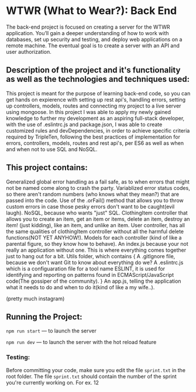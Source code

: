 # WTWR (What to Wear?): Back End

The back-end project is focused on creating a server for the WTWR application. You’ll gain a deeper understanding of how to work with databases, set up security and testing, and deploy web applications on a remote machine. The eventual goal is to create a server with an API and user authorization.

## Description of the project and it's functionality as well as the technologies and techniques used:

This project is meant for the purpose of learning back-end code, so you can get hands on expierence with setting up rest api's, handling errors, setting up controllers, models, routes and connecting my project to a live server using mongoose. In this project I was able to apply my newly gained knowledge to further my development as an aspiring full-stack developer, with the use of .eslintrc.js and package.json, I was able to create customized rules and devDependencies, in order to achieve specific criteria required by TripleTen, following the best practices of implementation for errors, controllers, models, routes and rest api's, per ES6 as well as when and when not to use SQL and NoSQL.

## This project contains:

Generalized global error handling as a fail safe, as to when errors that might not be named come along to crash the party.
Variablized error status codes, so there aren't random numbers (who knows what they mean?) that are passed into the code.
Use of the .orFail() method that allows you to throw custom errors in case those pesky errors don't want to be caught(evil laugh).
NoSQL, because who wants "just" SQL.
ClothingItem controller that allows you to create an item, get an item or items, delete an item, destroy an item! (just kidding), like an item, and unlike an item.
User controller, has all the same qualities of clothingItem controller without all the harmful delete functions(NOT YET ANYHOW!).
Models for each controller (kind of like a parental figure, so they know how to behave).
An index.js because your not really an application without one. This is where everything comes together just to hang out for a bit.
Utils folder, which contains {
A .gitIgnore file, because we don't want Git to know about everything do we?
A .eslintrc.js which is a configuaration file for a tool name ESLINT, it is used for identifying and reporting on patterns found in ECMAScript/JavaScript code(The gossiper of the community).
}
An app.js, telling the application what it needs to do and when to do it(kind of like a my wife..).

(pretty much instagram)

## Running the Project:

`npm run start` — to launch the server

`npm run dev` — to launch the server with the hot reload feature

### Testing:

Before committing your code, make sure you edit the file `sprint.txt` in the root folder. The file `sprint.txt` should contain the number of the sprint you're currently working on. For ex. 12
